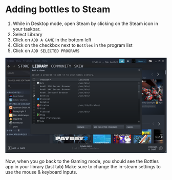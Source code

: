 # Adding bottles to Steam
1. While in Desktop mode, open Steam by clicking on the Steam icon in your taskbar.
2. Select Library
3. Click on `ADD A GAME` in the bottom left
4. Click on the checkbox next to `Bottles` in the program list
5. Click on `ADD SELECTED PROGRAMS`

![Adding a non-steam game](../images//steam_add_a_game.png)

Now, when you go back to the Gaming mode, you should see the Bottles app in your library (last tab)
Make sure to change the in-steam settings to use the mouse & keyboard inputs.